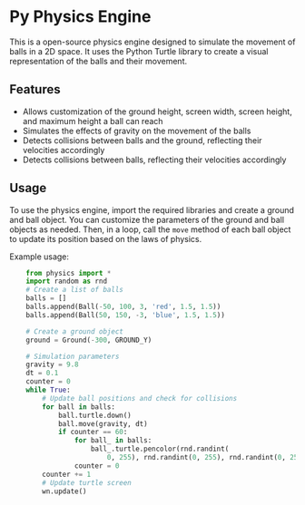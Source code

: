 # Py Physics Engine

<p>This is a open-source physics engine designed to simulate the movement of balls in a 2D space. It uses the Python Turtle library to create a visual representation of the balls and their movement.</p><h2>Features</h2><ul><li>Allows customization of the ground height, screen width, screen height, and maximum height a ball can reach</li><li>Simulates the effects of gravity on the movement of the balls</li><li>Detects collisions between balls and the ground, reflecting their velocities accordingly</li><li>Detects collisions between balls, reflecting their velocities accordingly</li></ul><h2>Usage</h2><p>To use the physics engine, import the required libraries and create a ground and ball object. You can customize the parameters of the ground and ball objects as needed. Then, in a loop, call the <code>move</code> method of each ball object to update its position based on the laws of physics.</p><p>Example usage:</p>

```python
    from physics import *
    import random as rnd
    # Create a list of balls
    balls = []
    balls.append(Ball(-50, 100, 3, 'red', 1.5, 1.5))
    balls.append(Ball(50, 150, -3, 'blue', 1.5, 1.5))

    # Create a ground object
    ground = Ground(-300, GROUND_Y)

    # Simulation parameters
    gravity = 9.8
    dt = 0.1
    counter = 0
    while True:
        # Update ball positions and check for collisions
        for ball in balls:
            ball.turtle.down()
            ball.move(gravity, dt)
            if counter == 60:
                for ball_ in balls:
                    ball_.turtle.pencolor(rnd.randint(
                        0, 255), rnd.randint(0, 255), rnd.randint(0, 255))
                counter = 0
        counter += 1
        # Update turtle screen
        wn.update()
```

